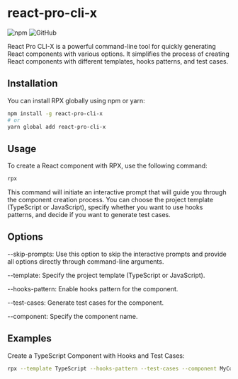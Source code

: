 # react-pro-cli-x 

![npm](https://www.npmjs.com/package/react-pro-cli-x)
![GitHub](https://github.com/gobinda168/react-pro-cli)

React Pro CLI-X is a powerful command-line tool for quickly generating React components with various options. It simplifies the process of creating React components with different templates, hooks patterns, and test cases.

## Installation

You can install RPX globally using npm or yarn:

```bash
npm install -g react-pro-cli-x
# or
yarn global add react-pro-cli-x
```

## Usage

To create a React component with RPX, use the following command:

```bash
rpx
```


This command will initiate an interactive prompt that will guide you through the component creation process. You can choose the project template (TypeScript or JavaScript), specify whether you want to use hooks patterns, and decide if you want to generate test cases.

## Options
--skip-prompts: Use this option to skip the interactive prompts and provide all options directly through command-line arguments.

--template: Specify the project template (TypeScript or JavaScript).

--hooks-pattern: Enable hooks pattern for the component.

--test-cases: Generate test cases for the component.

--component: Specify the component name.

## Examples
Create a TypeScript Component with Hooks and Test Cases:

```bash
rpx --template TypeScript --hooks-pattern --test-cases --component MyComponent
```